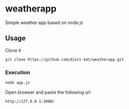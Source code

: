 # weatherapp
Simple weather app based on node.js 

## Usage
Clone it
```bash
git clone https://github.com/dixit-kmt/weatherapp.git
```

### Execution
```bash
node app.js
```
Open browser and paste the following url
```url
http://127.0.0.1:3000/
```
